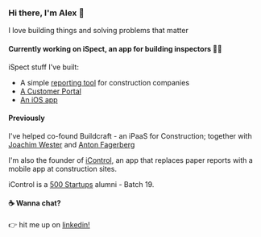 ### Hi there, I'm Alex 👋

I love building things and solving problems that matter

#### Currently working on iSpect, an app for building inspectors 👷‍♂️ 

iSpect stuff I've built:
- A simple [reporting tool](https://aterrapportering.stage.ispectapp.se/?token=ZGFtaWFuX2N6dWJhX2ptX3NlX19pcmVwb3J0bGl0ZV90b2tlbg%3D%3D&p=project_1519207592_dbdd0937-5d39-4896-9643-679536ebb2d6&f=) for construction companies
- [A Customer Portal](https://portal.ispectapp.se/login)
- [An iOS app](https://apps.apple.com/se/app/ispect/id905912432)

#### Previously

I've helped co-found Buildcraft - an iPaaS for Construction; together with [Joachim Wester](https://github.com/Starcounter-Jack) and [Anton Fagerberg](https://www.linkedin.com/in/aejfager/)

I'm also the founder of [iControl](https://icontrolapp.se/en), an app that replaces paper reports with a mobile app at construction sites.

iControl is a [500 Startups](https://500.co/) alumni - Batch 19.


#### ☕️ Wanna chat?
👉  hit me up on [linkedin!](https://www.linkedin.com/in/alexanderselling/)


